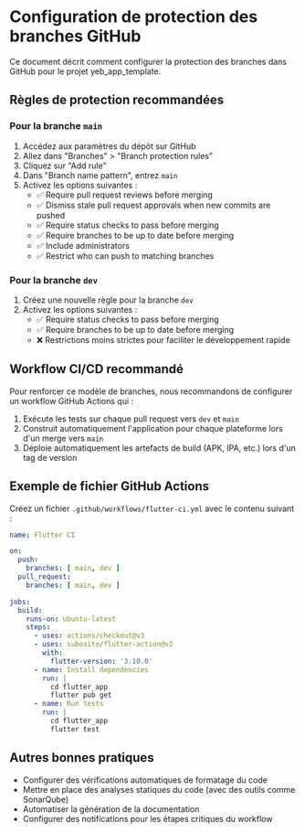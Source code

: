 # Configuration de protection des branches GitHub

Ce document décrit comment configurer la protection des branches dans GitHub pour le projet yeb_app_template.

## Règles de protection recommandées

### Pour la branche `main`

1. Accédez aux paramètres du dépôt sur GitHub
2. Allez dans "Branches" > "Branch protection rules"
3. Cliquez sur "Add rule"
4. Dans "Branch name pattern", entrez `main`
5. Activez les options suivantes :
   - ✅ Require pull request reviews before merging
   - ✅ Dismiss stale pull request approvals when new commits are pushed
   - ✅ Require status checks to pass before merging
   - ✅ Require branches to be up to date before merging
   - ✅ Include administrators
   - ✅ Restrict who can push to matching branches

### Pour la branche `dev`

1. Créez une nouvelle règle pour la branche `dev`
2. Activez les options suivantes :
   - ✅ Require status checks to pass before merging
   - ✅ Require branches to be up to date before merging
   - ❌ Restrictions moins strictes pour faciliter le développement rapide

## Workflow CI/CD recommandé

Pour renforcer ce modèle de branches, nous recommandons de configurer un workflow GitHub Actions qui :

1. Exécute les tests sur chaque pull request vers `dev` et `main`
2. Construit automatiquement l'application pour chaque plateforme lors d'un merge vers `main`
3. Déploie automatiquement les artefacts de build (APK, IPA, etc.) lors d'un tag de version

## Exemple de fichier GitHub Actions

Créez un fichier `.github/workflows/flutter-ci.yml` avec le contenu suivant :

```yaml
name: Flutter CI

on:
  push:
    branches: [ main, dev ]
  pull_request:
    branches: [ main, dev ]

jobs:
  build:
    runs-on: ubuntu-latest
    steps:
      - uses: actions/checkout@v3
      - uses: subosito/flutter-action@v2
        with:
          flutter-version: '3.10.0'
      - name: Install dependencies
        run: |
          cd flutter_app
          flutter pub get
      - name: Run tests
        run: |
          cd flutter_app
          flutter test
```

## Autres bonnes pratiques

- Configurer des vérifications automatiques de formatage du code
- Mettre en place des analyses statiques du code (avec des outils comme SonarQube)
- Automatiser la génération de la documentation
- Configurer des notifications pour les étapes critiques du workflow

